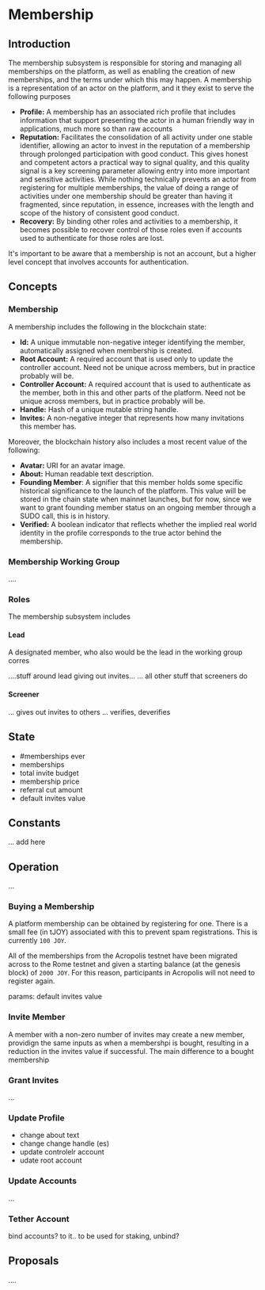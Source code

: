 
# Membership

## Introduction

The membership subsystem is responsible for storing and managing all memberships on the platform, as well as enabling the creation of new memberships, and the terms under which this may happen. A membership is a representation of an actor on the platform, and it they exist to serve the following purposes

- **Profile:** A membership has an associated rich profile that includes information that support presenting the actor in a human friendly way in applications, much more so than raw accounts
- **Reputation:** Facilitates the consolidation of all activity under one stable identifier, allowing an actor to invest in the reputation of a membership through prolonged participation with good conduct. This gives honest and competent actors a practical way to signal quality, and this quality signal is a key screening parameter allowing entry into more important and sensitive activities. While nothing technically prevents an actor from registering for multiple memberships, the value of doing a range of activities under one membership should be greater than having it fragmented, since reputation, in essence, increases with the length and scope of the history of consistent good conduct.
- **Recovery:** By binding other roles and activities to a membership, it becomes possible to recover control of those roles even if accounts used to authenticate for those roles are lost.

It's important to be aware that a membership is not an account, but a higher level concept that involves accounts for authentication.

## Concepts

### Membership

A membership includes the following in the blockchain state:

- **Id:** A unique immutable non-negative integer identifying the member, automatically assigned when membership is created.
- **Root Account:** A required account that is used only to update the controller account. Need not be unique across members, but in practice probably will be.
- **Controller Account:** A required account that is used to authenticate as the member, both in this and other parts of the platform. Need not be unique across members, but in practice probably will be.
- **Handle:** Hash of a unique mutable string handle.
- **Invites:** A non-negative integer that represents how many invitations this member has.

Moreover, the blockchain history also includes a most recent value of the following:

- **Avatar:** URI for an avatar image.
- **About:** Human readable text description.
- **Founding Member**: A signifier that this member holds some specific historical significance to the launch of the platform. This value will be stored in the chain state when mainnet launches, but for now, since we want to grant founding member status on an ongoing member through a SUDO call, this is in history.
- **Verified:** A boolean indicator that reflects whether the implied real world identity in the profile corresponds to the true actor behind the membership.

### Membership Working Group

....

### Roles

The membership subsystem includes

#### Lead

A designated member, who also would be the lead in the working group corres

....stuff around lead giving out invites...
... all other stuff that screeners do

#### Screener

... gives out invites to others
... verifies, deverifies


## State

- #memberships ever
- memberships
- total invite budget
- membership price
- referral cut amount
- default invites value

## Constants

... add here

## Operation

...

### Buying a Membership

A platform membership can be obtained by registering for one. There is a small fee \(in tJOY\) associated with this to prevent spam registrations. This is currently `100 JOY`.

All of the memberships from the Acropolis testnet have been migrated across to the Rome testnet and given a starting balance \(at the genesis block\) of `2000 JOY`.  For this reason, participants in Acropolis will not need to register again.

params: default invites value

### Invite Member

A member with a non-zero number of invites may create a new member, providign the same inputs as when a membershpi is bought, resulting in a reduction in the invites value if successful. The main difference to a bought membership

### Grant Invites

...

### Update Profile

- change about text
- change change handle (es)
- update controlelr account
- udate root account

### Update Accounts

...

### Tether Account

bind accounts? to it.. to be used for staking, unbind?



## Proposals

....

